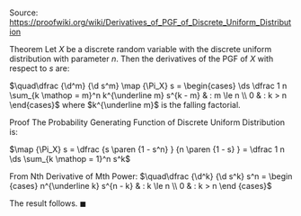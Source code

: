 # 

Source: https://proofwiki.org/wiki/Derivatives_of_PGF_of_Discrete_Uniform_Distribution

Theorem
Let $X$ be a discrete random variable with the discrete uniform distribution with parameter $n$.
Then the derivatives of the PGF of $X$ with respect to $s$ are:

$\quad\dfrac {\d^m} {\d s^m} \map {\Pi_X} s = \begin{cases}
\ds \dfrac 1 n \sum_{k \mathop = m}^n k^{\underline m} s^{k - m} & : m \le n \\
0 & : k > n
\end{cases}$
where $k^{\underline m}$ is the falling factorial.


Proof
The Probability Generating Function of Discrete Uniform Distribution is:

$\map {\Pi_X} s = \dfrac {s \paren {1 - s^n} } {n \paren {1 - s} } = \dfrac 1 n \ds \sum_{k \mathop = 1}^n s^k$

From Nth Derivative of Mth Power:
$\quad\dfrac {\d^k} {\d s^k} s^n = \begin {cases}
n^{\underline k} s^{n - k} & : k \le n \\
0 & : k > n
\end {cases}$

The result follows.
$\blacksquare$





